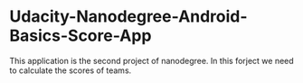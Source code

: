 # Udacity-Nanodegree-Android-Basics-Score-App
 This application is the second project of nanodegree. In this forject we need to calculate the scores of teams.
